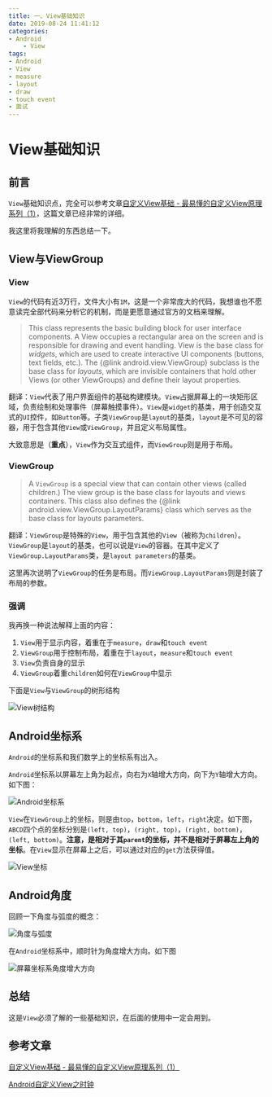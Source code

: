 ```yaml
---
title: 一、View基础知识
date: 2019-08-24 11:41:12
categories:
- Android
    - View
tags:
- Android
- View
- measure
- layout
- draw
- touch event
- 面试
---
```


# View基础知识

## 前言

`View`基础知识点，完全可以参考文章[自定义View基础 - 最易懂的自定义View原理系列（1）](https://www.jianshu.com/p/146e5cec4863)，这篇文章已经非常的详细。

我这里将我理解的东西总结一下。

## View与ViewGroup

### View

`View`的代码有近3万行，文件大小有`1M`，这是一个非常庞大的代码，我想谁也不愿意读完全部代码来分析它的机制，而是更愿意通过官方的文档来理解。

> This class represents the basic building block for user interface components. A View occupies a rectangular area on the screen and is responsible for drawing and event handling. View is the base class for <em>widgets</em>, which are used to create interactive UI components (buttons, text fields, etc.). The {@link android.view.ViewGroup} subclass is the base class for <em>layouts</em>, which are invisible containers that hold other Views (or other ViewGroups) and define their layout properties.

翻译：`View`代表了用户界面组件的基础构建模块。`View`占据屏幕上的一块矩形区域，负责绘制和处理事件（屏幕触摸事件）。`View`是`widget`的基类，用于创造交互式的`UI`控件，如`Button`等。子类`ViewGroup`是`layout`的基类，`layout`是不可见的容器，用于包含其他`View`或`ViewGroup`，并且定义布局属性。

大致意思是（**重点**），`View`作为交互式组件，而`ViewGroup`则是用于布局。

### ViewGroup

> A <code>ViewGroup</code> is a special view that can contain other views (called children.) The view group is the base class for layouts and views containers. This class also defines the {@link android.view.ViewGroup.LayoutParams} class which serves as the base class for layouts parameters.

翻译：`ViewGroup`是特殊的`View`，用于包含其他的`View`（被称为`children`）。`ViewGroup`是`layout`的基类，也可以说是`View`的容器。在其中定义了`ViewGroup.LayoutParams`类，是`layout parameters`的基类。

这里再次说明了`ViewGroup`的任务是布局。而`ViewGroup.LayoutParams`则是封装了布局的参数。

### 强调

我再换一种说法解释上面的内容：

1. `View`用于显示内容，着重在于`measure`，`draw`和`touch event`
2. `ViewGroup`用于控制布局，着重在于`layout`，`measure`和`touch event`
3. `View`负责自身的显示
4. `ViewGroup`着重`children`如何在`ViewGroup`中显示

下面是`View`与`ViewGroup`的树形结构

![View树结构](View树结构.jpg)

## Android坐标系

`Android`的坐标系和我们数学上的坐标系有出入。

`Android`坐标系以屏幕左上角为起点，向右为`X`轴增大方向，向下为`Y`轴增大方向。如下图：

![Android坐标系](Android坐标系.png)

`View`在`ViewGroup`上的坐标，则是由`top`，`bottom`，`left`，`right`决定。如下图，`ABCD`四个点的坐标分别是`(left, top)`，`(right, top)`，`(right, bottom)`，`(left, bottom)`。**注意，是相对于其`parent`的坐标，并不是相对于屏幕左上角的坐标**。在`View`显示在屏幕上之后，可以通过对应的`get`方法获得值。

![View坐标](View坐标.webp)

## Android角度

回顾一下角度与弧度的概念：

![角度与弧度](角度与弧度.webp)

在`Android`坐标系中，顺时针为角度增大方向。如下图

![屏幕坐标系角度增大方向](屏幕坐标系角度增大方向.webp)

## 总结

这是`View`必须了解的一些基础知识，在后面的使用中一定会用到。

## 参考文章

[自定义View基础 - 最易懂的自定义View原理系列（1）](https://www.jianshu.com/p/146e5cec4863)


[Android自定义View之时钟](https://blog.csdn.net/z_Xiaozuo/article/details/82560260)